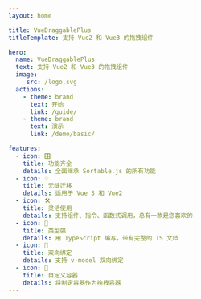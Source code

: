 ```yaml
---
layout: home

title: VueDraggablePlus
titleTemplate: 支持 Vue2 和 Vue3 的拖拽组件

hero:
  name: VueDraggablePlus
  text: 支持 Vue2 和 Vue3 的拖拽组件
  image:
     src: /logo.svg
  actions:
    - theme: brand
      text: 开始
      link: /guide/
    - theme: brand
      text: 演示
      link: /demo/basic/

features:
  - icon: 🎛
    title: 功能齐全
    details: 全面继承 Sortable.js 的所有功能
  - icon: 💡
    title: 无缝迁移
    details: 适用于 Vue 3 和 Vue2
  - icon: 🛠
    title: 灵活使用
    details: 支持组件、指令、函数式调用，总有一款是您喜欢的
  - icon: 🦾️
    title: 类型强
    details: 用 TypeScript 编写，带有完整的 TS 文档
  - icon: 🔌
    title: 双向绑定
    details: 支持 v-model 双向绑定
  - icon: 🎪
    title: 自定义容器
    details: 将制定容器作为拖拽容器
---
```




<span/>
